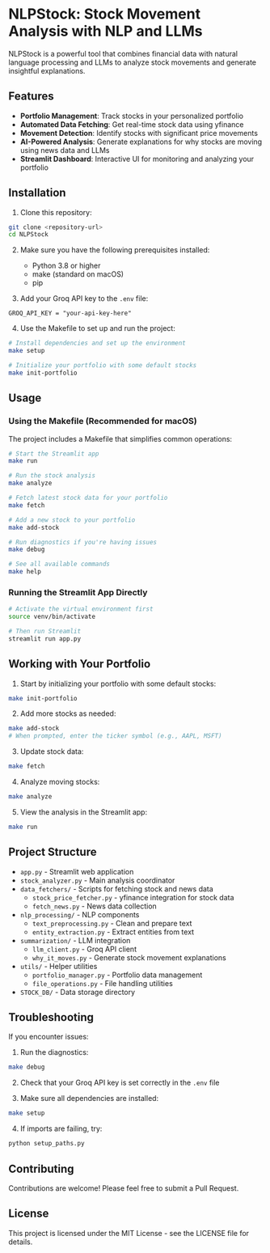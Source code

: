 # NLPStock: Stock Movement Analysis with NLP and LLMs

NLPStock is a powerful tool that combines financial data with natural language processing and LLMs to analyze stock movements and generate insightful explanations.

## Features

- **Portfolio Management**: Track stocks in your personalized portfolio
- **Automated Data Fetching**: Get real-time stock data using yfinance
- **Movement Detection**: Identify stocks with significant price movements
- **AI-Powered Analysis**: Generate explanations for why stocks are moving using news data and LLMs
- **Streamlit Dashboard**: Interactive UI for monitoring and analyzing your portfolio

## Installation

1. Clone this repository:
```bash
git clone <repository-url>
cd NLPStock
```

2. Make sure you have the following prerequisites installed:
   - Python 3.8 or higher
   - make (standard on macOS)
   - pip

3. Add your Groq API key to the `.env` file:
```
GROQ_API_KEY = "your-api-key-here"
```

4. Use the Makefile to set up and run the project:
```bash
# Install dependencies and set up the environment
make setup

# Initialize your portfolio with some default stocks
make init-portfolio
```

## Usage

### Using the Makefile (Recommended for macOS)

The project includes a Makefile that simplifies common operations:

```bash
# Start the Streamlit app
make run

# Run the stock analysis
make analyze

# Fetch latest stock data for your portfolio
make fetch

# Add a new stock to your portfolio
make add-stock

# Run diagnostics if you're having issues
make debug

# See all available commands
make help
```

### Running the Streamlit App Directly

```bash
# Activate the virtual environment first
source venv/bin/activate

# Then run Streamlit
streamlit run app.py
```

## Working with Your Portfolio

1. Start by initializing your portfolio with some default stocks:
```bash
make init-portfolio
```

2. Add more stocks as needed:
```bash
make add-stock
# When prompted, enter the ticker symbol (e.g., AAPL, MSFT)
```

3. Update stock data:
```bash
make fetch
```

4. Analyze moving stocks:
```bash
make analyze
```

5. View the analysis in the Streamlit app:
```bash
make run
```

## Project Structure

- `app.py` - Streamlit web application
- `stock_analyzer.py` - Main analysis coordinator
- `data_fetchers/` - Scripts for fetching stock and news data
  - `stock_price_fetcher.py` - yfinance integration for stock data
  - `fetch_news.py` - News data collection
- `nlp_processing/` - NLP components
  - `text_preprocessing.py` - Clean and prepare text
  - `entity_extraction.py` - Extract entities from text
- `summarization/` - LLM integration
  - `llm_client.py` - Groq API client
  - `why_it_moves.py` - Generate stock movement explanations
- `utils/` - Helper utilities
  - `portfolio_manager.py` - Portfolio data management
  - `file_operations.py` - File handling utilities
- `STOCK_DB/` - Data storage directory

## Troubleshooting

If you encounter issues:

1. Run the diagnostics:
```bash
make debug
```

2. Check that your Groq API key is set correctly in the `.env` file

3. Make sure all dependencies are installed:
```bash
make setup
```

4. If imports are failing, try:
```bash
python setup_paths.py
```

## Contributing

Contributions are welcome! Please feel free to submit a Pull Request.

## License

This project is licensed under the MIT License - see the LICENSE file for details. 